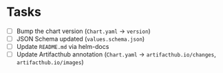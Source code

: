 # Tasks

- [ ] Bump the chart version (`Chart.yaml` -> `version`)
- [ ] JSON Schema updated (`values.schema.json`)
- [ ] Update `README.md` via helm-docs
- [ ] Update Artifacthub annotation (`Chart.yaml` -> `artifacthub.io/changes`, `artifacthub.io/images`)
